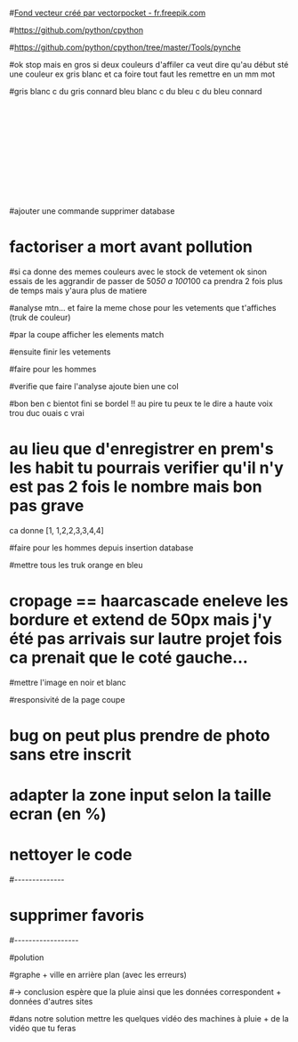 
#<a href="https://fr.freepik.com/photos-vecteurs-libre/fond">Fond vecteur créé par vectorpocket - fr.freepik.com</a>

#https://github.com/python/cpython

#https://github.com/python/cpython/tree/master/Tools/pynche

#ok stop mais en gros si deux couleurs d'affiler ca veut dire qu'au début sté une couleur ex gris blanc et ca foire tout faut les remettre en un mm mot 


#gris blanc c du gris connard bleu blanc c du bleu c du bleu connard







<br><br><br><br><br><br><br><br><br><br>

#ajouter une commande supprimer database

# factoriser a mort avant pollution

#si ca donne des memes couleurs avec le stock de vetement ok sinon essais de les aggrandir de passer de 50*50 a 100*100 ca prendra 2 fois plus de temps mais y'aura plus de matiere

#analyse mtn... et faire la meme chose pour les vetements que t'affiches (truk de couleur)

#par la coupe afficher les elements match

#ensuite finir les vetements

#faire pour les hommes

#verifie que faire l'analyse ajoute bien une col

#bon ben c bientot fini se bordel !! au pire tu peux te le dire a haute voix trou duc ouais c vrai

# au lieu que d'enregistrer en prem's les habit tu pourrais verifier qu'il n'y est pas 2 fois le nombre mais bon pas grave

ca donne [1, 1,2,2,3,3,4,4] 


#faire pour les hommes depuis insertion database 

#mettre tous les truk orange en bleu




# cropage == haarcascade eneleve les bordure et extend de 50px mais j'y été pas arrivais sur lautre projet fois ca prenait que le coté gauche...

#mettre l'image en noir et blanc


#responsivité de la page coupe

# bug on peut plus prendre de photo sans etre inscrit

# adapter la zone input selon la taille ecran (en %)

# nettoyer le code









#--------------



# supprimer favoris



#------------------
























#polution


#graphe + ville en arrière plan (avec les erreurs) 

 #-> conclusion espère que la pluie ainsi que les données correspondent + données d'autres sites
  
#dans notre solution mettre les quelques vidéo des machines à pluie + de la vidéo que tu feras

